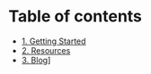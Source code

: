 # Table of contents

* [1. Getting Started](getting_started/README.md)
* [2. Resources](resources/README.md)
* [3. Blog](blog/README.md)]